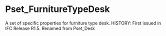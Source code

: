 # Pset_FurnitureTypeDesk

A set of specific properties for furniture type desk. <!-- end of definition -->HISTORY: First issued in IFC Release R1.5. Renamed from Pset_Desk
